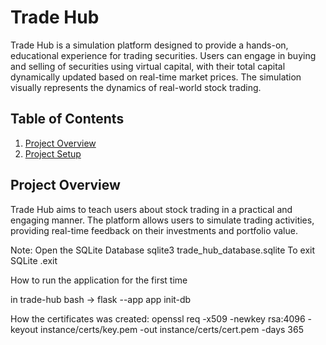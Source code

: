 # Trade Hub

Trade Hub is a simulation platform designed to provide a hands-on, educational experience for trading securities. Users can engage in buying and selling of securities using virtual capital, with their total capital dynamically updated based on real-time market prices. The simulation visually represents the dynamics of real-world stock trading.

## Table of Contents

1. [Project Overview](#project-overview)
2. [Project Setup](#project-setup)

## Project Overview

Trade Hub aims to teach users about stock trading in a practical and engaging manner. The platform allows users to simulate trading activities, providing real-time feedback on their investments and portfolio value.


Note:
    Open the SQLite Database
        sqlite3 trade_hub_database.sqlite
    To exit SQLite
        .exit

How to run the application for the first time

in trade-hub
    bash -> flask --app app init-db

How the certificates was created:
    openssl req -x509 -newkey rsa:4096 -keyout instance/certs/key.pem -out instance/certs/cert.pem -days 365